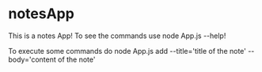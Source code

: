# notesApp

This is a notes App! To see the commands use node App.js --help!

To execute some commands do node App.js add --title='title of the note' --body='content of the note'
